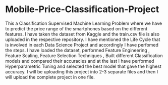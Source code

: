 # Mobile-Price-Classification-Project

This a Classification Supervised Machine Learning Problem where we have to predict the price range of the smartphones based on the different features. I have taken the dataset from Kaggle and the train.csv file is also uploaded in the respective repository. I have mentioned the Life Cycle that is involved in each Data Science Project and accordingly I have perfomed the steps. I have loaded the dataset, performed Feature Engineering , Feature Scaling, Feature Selection Techniques , Built different Classification models and compared their accuracies and at the last I have performed Hyperparametric Tuning and selected the best model that gave the highest accuracy. I will be uploading this project into 2-3 separate files and then I will upload the complete project in one file.  
